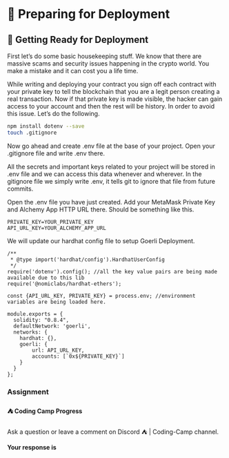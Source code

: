 ﻿# 🚀 Preparing for Deployment

## **🌈 Getting Ready for Deployment**

First let’s do some basic housekeeping stuff. We know that there are massive scams and security issues happening in the crypto world. You make a mistake and it can cost you a life time.  
  
While writing and deploying your contract you sign off each contract with your private key to tell the blockchain that you are a legit person creating a real transaction. Now if that private key is made visible, the hacker can gain access to your account and then the rest will be history. In order to avoid this issue. Let’s do the following.

```bash
npm install dotenv --save
touch .gitignore
```

Now go ahead and create .env file at the base of your project. Open your .gitignore file and write .env there.

All the secrets and important keys related to your project will be stored in .env file and we can access this data whenever and wherever. In the gitignore file we simply write .env, it tells git to ignore that file from future commits.

Open the .env file you have just created. Add your MetaMask Private Key and Alchemy App HTTP URL there. Should be something like this.

```
PRIVATE_KEY=YOUR_PRIVATE_KEY
API_URL_KEY=YOUR_ALCHEMY_APP_URL
```

We will update our hardhat config file to setup Goerli Deployment.

```
/**
 * @type import('hardhat/config').HardhatUserConfig
 */
require('dotenv').config(); //all the key value pairs are being made available due to this lib
require('@nomiclabs/hardhat-ethers');
 
const {API_URL_KEY, PRIVATE_KEY} = process.env; //environment variables are being loaded here.
 
module.exports = {
  solidity: "0.8.4",
  defaultNetwork: 'goerli',
  networks: {
    hardhat: {},
    goerli: {
        url: API_URL_KEY,
        accounts: [`0x${PRIVATE_KEY}`]
    }
  }
};
```

### Assignment

#### ⛺️ Coding Camp Progress

Ask a question or leave a comment on Discord ⛺️ | Coding-Camp channel.

**Your response is**
